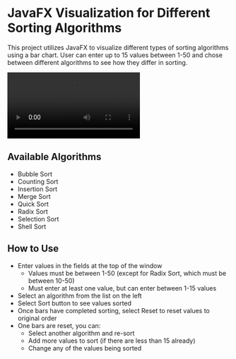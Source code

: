 # JavaFX Visualization for Different Sorting Algorithms
This project utilizes JavaFX to visualize different types of sorting algorithms using a bar chart. User can enter up to 15 values between 1-50 and chose between different algorithms to see how they differ in sorting.

![](C:\Users\galle\Videos\Captures\example.mp4)

## Available Algorithms
* Bubble Sort
* Counting Sort
* Insertion Sort
* Merge Sort
* Quick Sort
* Radix Sort
* Selection Sort
* Shell Sort

## How to Use
* Enter values in the fields at the top of the window
  * Values must be between 1-50 (except for Radix Sort, which must be between 10-50)
  * Must enter at least one value, but can enter between 1-15 values
* Select an algorithm from the list on the left
* Select Sort button to see values sorted
* Once bars have completed sorting, select Reset to reset values to original order
* One bars are reset, you can:
  * Select another algorithm and re-sort
  * Add more values to sort (if there are less than 15 already)
  * Change any of the values being sorted
